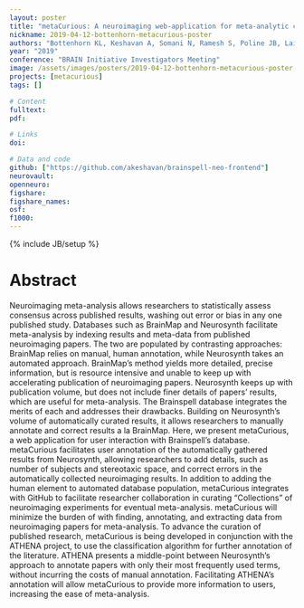 ```yaml
---
layout: poster
title: "metaCurious: A neuroimaging web-application for meta-analytic curation and annotation"
nickname: 2019-04-12-bottenhorn-metacurious-poster
authors: "Bottenhorn KL, Keshavan A, Somani N, Ramesh S, Poline JB, Laird AR"
year: "2019"
conference: "BRAIN Initiative Investigators Meeting"
image: /assets/images/posters/2019-04-12-bottenhorn-metacurious-poster.png
projects: [metacurious]
tags: []

# Content
fulltext:
pdf:

# Links
doi:

# Data and code
github: ["https://github.com/akeshavan/brainspell-neo-frontend"]
neurovault:
openneuro:
figshare:
figshare_names:
osf:
f1000:
---
```

{% include JB/setup %}

# Abstract

Neuroimaging meta-analysis allows researchers to statistically assess consensus across published results, washing out error or bias in any one published study. Databases such as BrainMap and Neurosynth facilitate meta-analysis by indexing results and meta-data from published neuroimaging papers. The two are populated by contrasting approaches: BrainMap relies on manual, human annotation, while Neurosynth takes an automated approach. BrainMap’s method yields more detailed, precise information, but is resource intensive and unable to keep up with accelerating publication of neuroimaging papers. Neurosynth keeps up with publication volume, but does not include finer details of papers’ results, which are useful for meta-analysis. The Brainspell database integrates the merits of each and addresses their drawbacks. Building on Neurosynth’s volume of automatically curated results, it allows researchers to manually annotate and correct results a la BrainMap. Here, we present metaCurious, a web application for user interaction with Brainspell’s database. metaCurious facilitates user annotation of the automatically gathered results from Neurosynth, allowing researchers to add details, such as number of subjects and stereotaxic space, and correct errors in the automatically collected neuroimaging results. In addition to adding the human element to automated database population, metaCurious integrates with GitHub to facilitate researcher collaboration in curating “Collections” of neuroimaging experiments for eventual meta-analysis. metaCurious will minimize the burden of with finding, annotating, and extracting data from neuroimaging papers for meta-analysis. To advance the curation of published research, metaCurious is being developed in conjunction with the ATHENA project, to use the classification algorithm for further annotation of the literature. ATHENA presents a middle-point between Neurosynth’s approach to annotate papers with only their most frequently used terms, without incurring the costs of manual annotation. Facilitating ATHENA’s annotation will allow metaCurious to provide more information to users, increasing the ease of meta-analysis.
